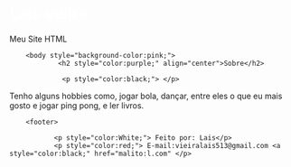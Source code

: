 <html>
<meta charset="utf-8">
        <head>
                <h1 style="color:White;" align="left">Lais vieira</h1>
                Meu Site HTML
        </head>

        <body style="background-color:pink;">
                <h2 style="color:purple;" align="center">Sobre</h2>

                 <p style="color:black;"> </p>
<P>Tenho alguns hobbies como, jogar bola, dançar, entre eles o que eu mais gosto e jogar ping pong, e ler livros.</p>       

    
              

        <footer>

               <p style="color:White;"> Feito por: Lais</p>
               <p style="color:red;"> E-mail:vieiralais513@gmail.com <a style="color:black;" href="malito:l.com" </p>
<link rel="apple-touch-icon" sizes="180x180" href="/apple-touch-icon.png">
<link rel="icon" type="image/png" sizes="32x32" href="/favicon-32x32.png">
<link rel="icon" type="image/png" sizes="16x16" href="/favicon-16x16.png">
<link rel="manifest" href="/site.webmanifest">
<link rel="mask-icon" href="/safari-pinned-tab.svg" color="#5bbad5">
<meta name="msapplication-TileColor" content="#da532c">
</html>
</html>

